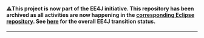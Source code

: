 #### :warning:This project is now part of the EE4J initiative. This repository has been archived as all activities are now happening in the [corresponding Eclipse repository](https://github.com/eclipse-ee4j/servlet-api). See [here](https://www.eclipse.org/ee4j/status.php) for the overall EE4J transition status.
 
---
